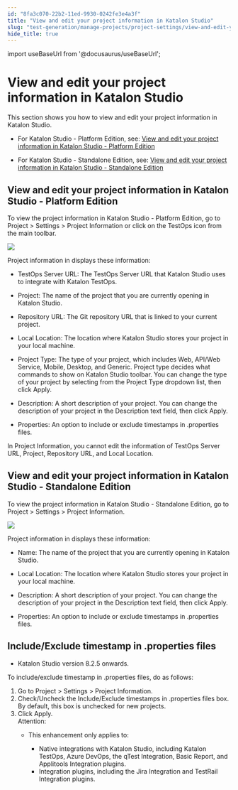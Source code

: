 ```yaml
---
id: "8fa3c070-22b2-11ed-9930-0242fe3e4a3f"
title: "View and edit your project information in Katalon Studio"
slug: "test-generation/manage-projects/project-settings/view-and-edit-your-project-information-in-katalon-studio"
hide_title: true
---
```

import useBaseUrl from '@docusaurus/useBaseUrl';


# <a id="concept-8309" class="anchor_top_offset"/><a id="ariaid-title1" class="anchor_top_offset"/>View and edit your project information in <span xmlns="http://www.w3.org/1999/xhtml" className="ph">Katalon Studio</span> 

<p xmlns="http://www.w3.org/1999/xhtml" className="p">This section shows you how to view and edit your project information in Katalon Studio. </p> 
<div xmlns="http://www.w3.org/1999/xhtml" className="p"><ul className="ul"><li className="li"><p className="p">For <span className="ph">Katalon Studio - Platform Edition</span>, see: <a className="xref" href="#concept-1a822743">View and edit your project information in <span className="ph">Katalon Studio - Platform Edition</span></a></p></li><li className="li"><p className="p">For <span className="ph">Katalon Studio - Standalone Edition</span>, see: <a className="xref" href="#concept-860f874c">View and edit your project information in <span className="ph">Katalon Studio - Standalone Edition</span></a> </p></li></ul></div>

## <a id="concept-1a822743" class="anchor_top_offset"/>View and edit your project information in <span xmlns="http://www.w3.org/1999/xhtml" className="ph">Katalon Studio - Platform Edition</span> 

<p xmlns="http://www.w3.org/1999/xhtml" className="p"> To view the project information in <span className="ph">Katalon Studio - Platform Edition</span>, go to <span className="ph uicontrol">Project</span> &gt; <span className="ph uicontrol">Settings</span> &gt; <span className="ph uicontrol">Project Information</span> or click on the <span className="ph uicontrol">TestOps</span> icon from the main toolbar.</p> 
<p xmlns="http://www.w3.org/1999/xhtml" className="p"><img className="image" width={800} src={useBaseUrl("/c80e00f0-3019-11ed-9930-0242fe3e4a3f.png")} /></p> 
<p xmlns="http://www.w3.org/1999/xhtml" className="p">Project information in   displays these information:</p> 
<ul xmlns="http://www.w3.org/1999/xhtml" className="ul"><li className="li"><p className="p"><span className="ph uicontrol">TestOps Server URL</span>: The TestOps Server URL that Katalon Studio uses to integrate with Katalon TestOps.</p></li><li className="li"><p className="p"><span className="ph uicontrol">Project</span>: The name of the project that you are currently opening in Katalon Studio.</p></li><li className="li"><p className="p"><span className="ph uicontrol">Repository URL</span>: The  Git repository URL that is linked to your current project.</p></li><li className="li"><p className="p"><span className="ph uicontrol">Local Location</span>: The location where Katalon Studio stores your project in your local machine.</p></li><li className="li"><p className="p"><span className="ph uicontrol">Project Type</span>: The type of your project, which includes Web, API/Web Service, Mobile, Desktop, and Generic. Project type decides what commands to show on Katalon Studio toolbar. You can change the type of your project by selecting from the <span className="ph uicontrol">Project Type</span> dropdown list, then click <span className="ph uicontrol">Apply</span>.</p></li><li className="li"><p className="p"><span className="ph uicontrol">Description</span>: A short description of your project. You can change the description of your project in the <span className="ph uicontrol">Description</span> text field, then click <span className="ph uicontrol">Apply</span>.</p></li><li className="li"><p className="p"><span className="ph uicontrol">Properties</span>: An option to include or exclude timestamps in .properties files.</p></li></ul> 
<p xmlns="http://www.w3.org/1999/xhtml" className="p">In Project Information, you cannot edit the information of <span className="ph uicontrol">TestOps Server URL</span>, <span className="ph uicontrol">Project</span>, <span className="ph uicontrol">Repository URL</span>, and <span className="ph uicontrol">Local Location</span>.</p> 

## <a id="concept-860f874c" class="anchor_top_offset"/>View and edit your project information in <span xmlns="http://www.w3.org/1999/xhtml" className="ph">Katalon Studio - Standalone Edition</span> 

<p xmlns="http://www.w3.org/1999/xhtml" className="p">To view the project information in <span className="ph">Katalon Studio - Standalone Edition</span>, go to <span className="ph uicontrol">Project</span> &gt; <span className="ph uicontrol">Settings</span> &gt; <span className="ph uicontrol">Project Information</span>.</p> 
<p xmlns="http://www.w3.org/1999/xhtml" className="p"><img className="image" width={800} src={useBaseUrl("/1ed87010-3019-11ed-9930-0242fe3e4a3f.png")} /></p> 
<p xmlns="http://www.w3.org/1999/xhtml" className="p">Project information in   displays these information:</p> 
<div xmlns="http://www.w3.org/1999/xhtml" className="p"><ul className="ul"><li className="li"><p className="p"><span className="ph uicontrol">Name</span>: The name of the project that you are currently opening in Katalon Studio.</p></li><li className="li"><p className="p"><span className="ph uicontrol">Local Location</span>: The location where Katalon Studio stores your project in your local machine.</p></li><li className="li"><p className="p"><span className="ph uicontrol">Description</span>: A short description of your project. You can change the description of your project in the <span className="ph uicontrol">Description</span> text field, then click <span className="ph uicontrol">Apply</span>.</p></li><li className="li"><p className="p"><span className="ph uicontrol">Properties</span>: An option to include or exclude timestamps in .properties files.</p></li></ul></div>

## <a id="task-8423" class="anchor_top_offset"/>Include/Exclude timestamp in .properties files

<div xmlns="http://www.w3.org/1999/xhtml" className="section prereq p"><ul className="ul"><li className="li"><span className="ph">Katalon Studio</span> version 8.2.5 onwards.</li></ul></div>
<section xmlns="http://www.w3.org/1999/xhtml" className="section context">To include/exclude timestamp in .properties files, do as follows:</section> 
<ol xmlns="http://www.w3.org/1999/xhtml" className="ol steps"><li className="li step stepexpand"><span className="ph cmd">Go to <span className="ph uicontrol">Project</span> &gt; <span className="ph uicontrol">Settings</span> &gt; <span className="ph uicontrol">Project Information</span>.</span></li><li className="li step stepexpand"><span className="ph cmd">Check/Uncheck the <span className="ph uicontrol">Include/Exclude timestamps in .properties</span> files box. By default, this box is unchecked for new projects.</span></li><li className="li step stepexpand"><span className="ph cmd">Click <span className="ph uicontrol">Apply</span>.</span><div className="itemgroup info">       <div className="note attention note_attention"><span className="note__title">Attention:</span>          <ul className="ul"><li className="li">             <p className="p">This enhancement only applies to:</p>             <ul className="ul"><li className="li">Native integrations with <span className="ph">Katalon Studio</span>, including <span className="ph">Katalon TestOps</span>, Azure DevOps, the <span className="ph uicontrol">qTest Integration</span>, <span className="ph uicontrol">Basic Report</span>, and <span className="ph uicontrol">Applitools Integration</span> plugins.</li><li className="li">Integration plugins, including the <span className="ph uicontrol">Jira Integration</span> and <span className="ph uicontrol">TestRail Integration</span> plugins.</li></ul>           </li></ul>       </div>     </div></li></ol> 
